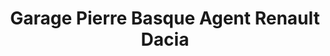 ---
title: "Garage Pierre Basque Agent Renault Dacia"
url: /amou/garage-pierre-basque-agent-renault-dacia/
shop: Autowerkstatt
---